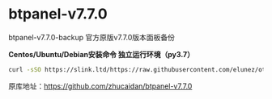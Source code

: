 # btpanel-v7.7.0

btpanel-v7.7.0-backup  官方原版v7.7.0版本面板备份

**Centos/Ubuntu/Debian安装命令 独立运行环境（py3.7）**

```Bash
curl -sSO https://slink.ltd/https://raw.githubusercontent.com/elunez/other_script/master/btpanel-v7.7.0/install/install_panel.sh && bash install_panel.sh
```

原库地址：https://github.com/zhucaidan/btpanel-v7.7.0